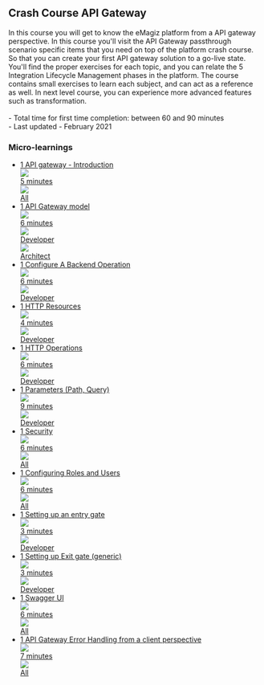 <div class="ez-academy">
	<div class="ez-academy__body">
		<main class="master">
	<h2 class="title">Crash Course API Gateway</h2>
    <p>
     In this course you will get to know the eMagiz platform from a API gateway perspective. In this course you'll visit the API Gateway passthrough scenario specific items that you need on top of the platform crash course. So that you can create your first API gateway solution to a go-live state. You'll find the proper exercises for each topic, and you can relate the 5 Integration Lifecycle Management phases in the platform. The course contains small exercises to learn each subject, and can act as a reference as well. In next level course, you can experience more advanced features such as transformation.
        </br></br>
        - Total time for first time completion: between 60 and 90 minutes
        </br>
        - Last updated - February 2021
    </p>
    <h3 class="title">Micro-learnings</h3>
    <ul class="strip-container">
        <li class="strip">
            <a href="../../docs/microlearning/crashcourse-api-gateway-introduction" class="strip__link">
                <label for="" class="strip__label">
                    <span>1</span>
                    API gateway - Introduction
                </label>
                <div class="strip__attribute">
                    <img class="strip__attribute-icon strip__attribute-icon--duration" src="../../img/icon-duration32.svg"/>
                    <div class="strip__attribute-label">5 minutes</div>
                </div>
                <div class="strip__attribute">
                    <img class="strip__attribute-icon strip__attribute-icon--roles" src="../../img/icon-roles32.svg"/>
                    <div class="strip__attribute-label">All</div>
                </div>
            </a>
        </li>        
        <li class="strip">
             <a href="../../docs/microlearning/crashcourse-api-gateway-api-data-model" class="strip__link">
            <label for="" class="strip__label">
                <span>1</span>
                API Gateway model
            </label>
            <div class="strip__attribute">
                <img class="strip__attribute-icon strip__attribute-icon--duration" src="../../img/icon-duration32.svg"/>
                <div class="strip__attribute-label">6 minutes</div>
            </div>
            <div class="strip__attribute">
                <img class="strip__attribute-icon strip__attribute-icon--roles" src="../../img/icon-roles32.svg"/>
                <div class="strip__attribute-label">Developer</div>
            </div>
			<div class="strip__attribute">
                <img class="strip__attribute-icon strip__attribute-icon--roles" src="../../img/icon-roles32.svg"/>
                <div class="strip__attribute-label">Architect</div>
            </div>
            </a>
        </li>
		<li class="strip">
             <a href="../../docs/microlearning/crashcourse-api-gateway-configure-backend-operation" class="strip__link">
            <label for="" class="strip__label">
                <span>1</span>
                Configure A Backend Operation
            </label>
            <div class="strip__attribute">
                <img class="strip__attribute-icon strip__attribute-icon--duration" src="../../img/icon-duration32.svg"/>
                <div class="strip__attribute-label">6 minutes</div>
            </div>
            <div class="strip__attribute">
                <img class="strip__attribute-icon strip__attribute-icon--roles" src="../../img/icon-roles32.svg"/>
                <div class="strip__attribute-label">Developer</div>
            </div>
            </a>
        </li>
        <li class="strip">
             <a href="../../docs/microlearning/crashcourse-api-gateway-resource-paths" class="strip__link">
            <label for="" class="strip__label">
                <span>1</span>
                HTTP Resources
            </label>
            <div class="strip__attribute">
                <img class="strip__attribute-icon strip__attribute-icon--duration" src="../../img/icon-duration32.svg"/>
                <div class="strip__attribute-label">4 minutes</div>
            </div>
            <div class="strip__attribute">
                <img class="strip__attribute-icon strip__attribute-icon--roles" src="../../img/icon-roles32.svg"/>
                <div class="strip__attribute-label">Developer</div>
            </div>
            </a>
        </li>
        <li class="strip">
             <a href="../../docs/microlearning/crashcourse-api-gateway-http-operations" class="strip__link">
            <label for="" class="strip__label">
                <span>1</span>
                HTTP Operations
            </label>
            <div class="strip__attribute">
                <img class="strip__attribute-icon strip__attribute-icon--duration" src="../../img/icon-duration32.svg"/>
                <div class="strip__attribute-label">6 minutes</div>
            </div>
            <div class="strip__attribute">
                <img class="strip__attribute-icon strip__attribute-icon--roles" src="../../img/icon-roles32.svg"/>
                <div class="strip__attribute-label">Developer</div>
            </div>
            </a>
        </li>
        <li class="strip">
             <a href="../../docs/microlearning/crashcourse-api-gateway-parameters" class="strip__link">
            <label for="" class="strip__label">
                <span>1</span>
                Parameters (Path, Query)
            </label>
            <div class="strip__attribute">
                <img class="strip__attribute-icon strip__attribute-icon--duration" src="../../img/icon-duration32.svg"/>
                <div class="strip__attribute-label">9 minutes</div>
            </div>
            <div class="strip__attribute">
                <img class="strip__attribute-icon strip__attribute-icon--roles" src="../../img/icon-roles32.svg"/>
                <div class="strip__attribute-label">Developer</div>
            </div>
            </a>
        </li>
        <li class="strip">
             <a href="../../docs/microlearning/crashcourse-api-gateway-security" class="strip__link">
            <label for="" class="strip__label">
                <span>1</span>
                Security
            </label>
            <div class="strip__attribute">
                <img class="strip__attribute-icon strip__attribute-icon--duration" src="../../img/icon-duration32.svg"/>
                <div class="strip__attribute-label">6 minutes</div>
            </div>
            <div class="strip__attribute">
                <img class="strip__attribute-icon strip__attribute-icon--roles" src="../../img/icon-roles32.svg"/>
                <div class="strip__attribute-label">All</div>
            </div>
            </a>
        </li>
		<li class="strip">
             <a href="../../docs/microlearning/crashcourse-api-gateway-configure-roles-and-users" class="strip__link">
            <label for="" class="strip__label">
                <span>1</span>
                Configuring Roles and Users
            </label>
            <div class="strip__attribute">
                <img class="strip__attribute-icon strip__attribute-icon--duration" src="../../img/icon-duration32.svg"/>
                <div class="strip__attribute-label">6 minutes</div>
            </div>
            <div class="strip__attribute">
                <img class="strip__attribute-icon strip__attribute-icon--roles" src="../../img/icon-roles32.svg"/>
                <div class="strip__attribute-label">All</div>
            </div>
            </a>
        </li>
        <li class="strip">
			 <a href="../../docs/microlearning/crashcourse-api-gateway-setting-up-entry-gate" class="strip__link">
            <label for="" class="strip__label">
                <span>1</span>
                Setting up an entry gate
            </label>
            <div class="strip__attribute">
                <img class="strip__attribute-icon strip__attribute-icon--duration" src="../../img/icon-duration32.svg"/>
                <div class="strip__attribute-label">3 minutes</div>
            </div>
            <div class="strip__attribute">
                <img class="strip__attribute-icon strip__attribute-icon--roles" src="../../img/icon-roles32.svg"/>
                <div class="strip__attribute-label">Developer</div>
            </div>
            </a>
        </li>
        <li class="strip">
             <a href="../../docs/microlearning/crashcourse-api-gateway-setting-up-exit-gate" class="strip__link">
            <label for="" class="strip__label">
                <span>1</span>
                Setting up Exit gate (generic)
            </label>
            <div class="strip__attribute">
                <img class="strip__attribute-icon strip__attribute-icon--duration" src="../../img/icon-duration32.svg"/>
                <div class="strip__attribute-label">3 minutes</div>
            </div>
            <div class="strip__attribute">
                <img class="strip__attribute-icon strip__attribute-icon--roles" src="../../img/icon-roles32.svg"/>
                <div class="strip__attribute-label">Developer</div>
            </div>
            </a>
        </li>        
        <li class="strip">
             <a href="../../docs/microlearning/crashcourse-api-gateway-swagger-ui" class="strip__link">
            <label for="" class="strip__label">
                <span>1</span>
                Swagger UI
            </label>
            <div class="strip__attribute">
                <img class="strip__attribute-icon strip__attribute-icon--duration" src="../../img/icon-duration32.svg"/>
                <div class="strip__attribute-label">6 minutes</div>
            </div>
            <div class="strip__attribute">
                <img class="strip__attribute-icon strip__attribute-icon--roles" src="../../img/icon-roles32.svg"/>
                <div class="strip__attribute-label">All</div>
            </div>
            </a>
        </li>
        <li class="strip">
             <a href="../../docs/microlearning/crashcourse-api-gateway-error-handling-from-a-client-perspective" class="strip__link">
            <label for="" class="strip__label">
                <span>1</span>
                API Gateway Error Handling from a client perspective
            </label>
            <div class="strip__attribute">
                <img class="strip__attribute-icon strip__attribute-icon--duration" src="../../img/icon-duration32.svg"/>
                <div class="strip__attribute-label">7 minutes</div>
            </div>
            <div class="strip__attribute">
                <img class="strip__attribute-icon strip__attribute-icon--roles" src="../../img/icon-roles32.svg"/>
                <div class="strip__attribute-label">All</div>
            </div>
            </a>
        </li>
    </ul>
    </main>
    </div>
</div>